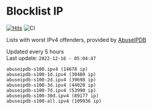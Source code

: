 # Blocklist IP

[![Hits](https://hits.seeyoufarm.com/api/count/incr/badge.svg?url=https%3A%2F%2Fgithub.com%2Fborestad%2Fblocklist-ip%2F&count_bg=%2379C83D&title_bg=%23555555&icon=&icon_color=%23E7E7E7&title=hits&edge_flat=false)](https://hits.seeyoufarm.com)  ![CI](https://img.shields.io/github/workflow/status/borestad/blocklist-ip/CI?style=flat-square)

Lists with worst IPv4 offenders, provided by [AbuseIPDB](https://www.abuseipdb.com/)

<!-- FOOTER-PLACEHOLDER -->
Updated every 5 hours<br>
Last update: `2022-12-16 - 05:04:47`
```
abuseipdb-s100.ipv4 (14678 ip)
abuseipdb-s100-1d.ipv4 (30480 ip)
abuseipdb-s100-2d.ipv4 (39698 ip)
abuseipdb-s100-3d.ipv4 (44020 ip)
abuseipdb-s100-7d.ipv4 (53990 ip)
abuseipdb-s100-30d.ipv4 (89177 ip)
abuseipdb-s100-all.ipv4 (109936 ip)
```
